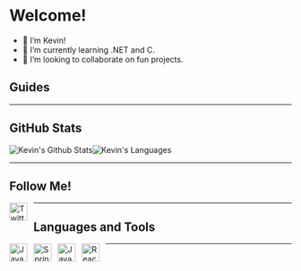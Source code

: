 # Welcome!

- 👋 I’m Kevin!
- 🌱 I’m currently learning .NET and C.
- 💞️ I’m looking to collaborate on fun projects.

## Guides


---

## GitHub Stats

<!-- Used Anuraghazra's GitHub Stats: https://github.com/anuraghazra/github-readme-stats -->
<div style="display: flex; width: 100%;">
    <img alt="Kevin's Github Stats" src="https://github-readme-stats.vercel.app/api?username=Kevin-Lago&show_icons=true&theme=dark&title_color=00FFFF"/>
    <img alt="Kevin's Languages" src="https://github-readme-stats.vercel.app/api/top-langs/?username=Kevin-Lago&layout=demo&theme=dark&title_color=00FFFF"/>
</div>

---

## Follow Me!


<img align="left" alt="Twitter" style="width: 32px; padding-right: 8px;"  src="https://cdn.jsdelivr.net/gh/devicons/devicon/icons/twitter/twitter-original.svg" />
          

---

## Languages and Tools

<img align="left" alt="Java" style="width: 32px; padding-right: 8px;" src="https://cdn.jsdelivr.net/gh/devicons/devicon/icons/java/java-original.svg" />
<img align="left" alt="Spring" style="width: 32px; padding-right: 8px;" src="https://cdn.jsdelivr.net/gh/devicons/devicon/icons/spring/spring-original.svg" />
<img align="left" alt="JavaScript" style="width: 32px; padding-right: 8px;" src="https://cdn.jsdelivr.net/gh/devicons/devicon/icons/javascript/javascript-original.svg" />
<img align="left" alt="React" style="width: 32px; padding-right: 8px;" src="https://cdn.jsdelivr.net/gh/devicons/devicon/icons/react/react-original.svg" />
          
          
---
<!---
Kevin-Lago/Kevin-Lago is a ✨ special ✨ repository because its `README.md` (this file) appears on your GitHub profile.
You can click the Preview link to take a look at your changes.
--->

<!-- [TwitterIcon]: <img align="left" alt="Kevin's Twitter" width="32px" src="https://cdn.jsdelivr.net/npm/simple-icons@v3/icons/twitter.svg"/>
[TwitterLink]: https://twitter.com/kevinthelago -->
